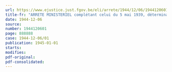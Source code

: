 ```yaml
---
url: https://www.ejustice.just.fgov.be/eli/arrete/1944/12/06/1944120601/justel
title-fr: "ARRETE MINISTERIEL complétant celui du 5 mai 1939, déterminant les catégories d'ouvriers ou travailleurs assimilés exposés à contracter une maladie professionnelle donnant droit à réparation"
date: 1944-12-06
source:
number: 1944120601
page: 888888
case: 1944-12-06/01
publication: 1945-01-01
starts:
modifies:
pdf-original:
pdf-consolidated:
---
```


